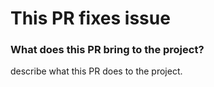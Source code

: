 # This PR fixes issue #

### What does this PR bring to the project?
describe what this PR does to the project.
